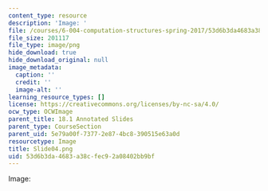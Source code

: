 ```yaml
---
content_type: resource
description: 'Image: '
file: /courses/6-004-computation-structures-spring-2017/53d6b3da4683a38cfec92a08402bb9bf_Slide04.png
file_size: 201117
file_type: image/png
hide_download: true
hide_download_original: null
image_metadata:
  caption: ''
  credit: ''
  image-alt: ''
learning_resource_types: []
license: https://creativecommons.org/licenses/by-nc-sa/4.0/
ocw_type: OCWImage
parent_title: 18.1 Annotated Slides
parent_type: CourseSection
parent_uid: 5e79a00f-7377-2e87-4bc8-390515e63a0d
resourcetype: Image
title: Slide04.png
uid: 53d6b3da-4683-a38c-fec9-2a08402bb9bf
---
```

Image: 